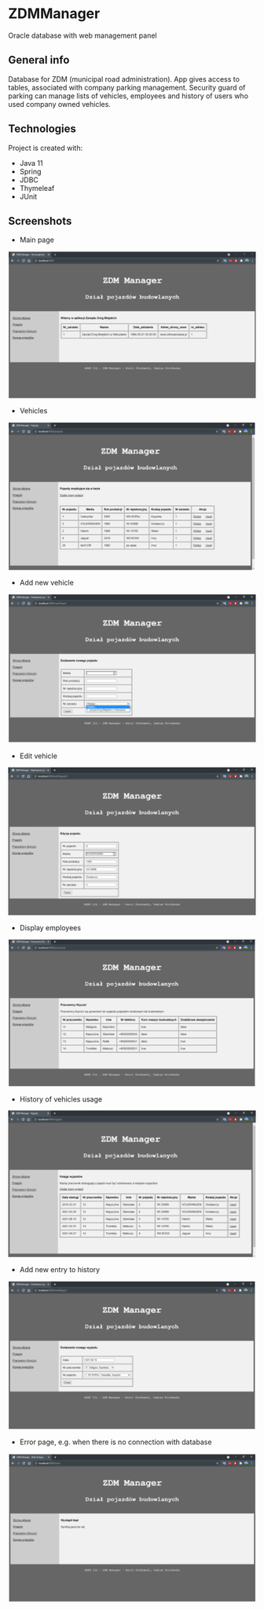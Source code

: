 # ZDMManager
Oracle database with web management panel

## General info
Database for ZDM (municipal road administration). App gives access to tables, associated with company parking management. Security guard of parking can manage lists of vehicles, employees and history of users who used company owned vehicles.

## Technologies
Project is created with:
* Java 11
* Spring
* JDBC
* Thymeleaf
* JUnit

## Screenshots
* Main page

![1](images/1.png)
* Vehicles

![2](images/2.png)
* Add new vehicle

![3](images/3.png)
* Edit vehicle

![4](images/4.png)
* Display employees

![5](images/5.png)
* History of vehicles usage

![6](images/6.png)
* Add new entry to history

![7](images/7.png)
* Error page, e.g. when there is no connection with database

![8](images/8.png)


